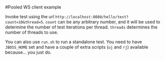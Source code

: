#Pooled WS client example

Invoke test using the url `http://localhost:8080/hello/test?count=10&thread=5`.  `count`
can be any arbitrary number, and it will be used to determine the number of
test iterations per thread.  `threads` determines the number of threads to use.

You can also use `run.sh` to run a standalone test.  You need to have
`JBOSS_HOME` set and have a couple of extra scripts (`uj` and `rj`) available
because... you just do.
